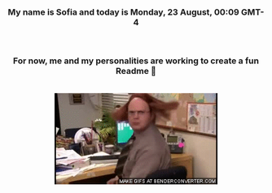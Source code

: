 


<div align="center">
<h3 >My name is Sofia and today is Monday, 23 August, 00:09 GMT-4</h3><br>
<h3 >For now, me and my personalities are working to create a fun Readme 👋
</h3><br>
<img src='img/dwight.gif' alt='working...'/>
</div>
